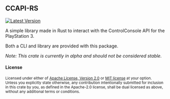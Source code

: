 ## CCAPI-RS
[![Latest Version](https://img.shields.io/crates/v/ccapi.svg)](https://crates.io/crates/ccapi)

A simple library made in Rust to interact with the ControlConsole API for the PlayStation 3.

Both a CLI and library are provided with this package.

*Note: This crate is currently in alpha and should not be considered stable.*


#### License

<sup>
Licensed under either of <a href="LICENSE-APACHE">Apache License, Version
2.0</a> or <a href="LICENSE-MIT">MIT license</a> at your option.
</sup>

<br>

<sub>
Unless you explicitly state otherwise, any contribution intentionally submitted
for inclusion in this crate by you, as defined in the Apache-2.0 license, shall
be dual licensed as above, without any additional terms or conditions.
</sub>
